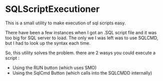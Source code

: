 # SQLScriptExecutioner
This is a small utility to make execution of sql scripts easy.

There have been a few instances when I got an .SQL script file and it was too big for SQL server to load.
The only we I was left was to use SQLCMD, but I had to look up the syntax each time.

So, this utility solves the problem. there are 2 wasys you could execute a script :
  * Using the RUN button (which uses SMO)
  * Using the SqlCmd Button (which calls into the SQLCMDD internally)
